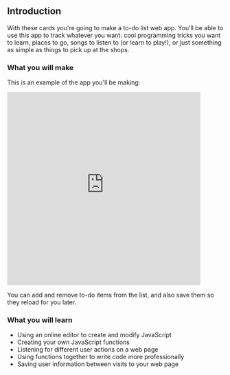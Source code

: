 ## Introduction

With these cards you're going to make a to-do list web app. You'll be able to use this app to track whatever you want: cool programming tricks you want to learn, places to go, songs to listen to (or learn to play!), or just something as simple as things to pick up at the shops.

### What you will make

This is an example of the app you'll be making:

<div class="app-preview">
  <iframe allowtransparency="true" width="450px" height="450px" src="https://philipharney.github.io/to-do-list/" frameborder="0"></iframe>
</div>

You can add and remove to-do items from the list, and also save them so they reload for you later.

### What you will learn

  - Using an online editor to create and modify JavaScript
  - Creating your own JavaScript functions
  - Listening for different user actions on a web page
  - Using functions together to write code more professionally
  - Saving user information between visits to your web page
